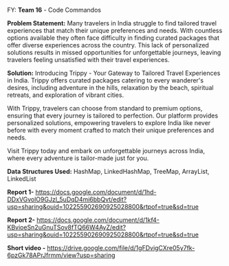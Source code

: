 FY: __Team 16__ - Code Commandos 

__Problem Statement:__
Many travelers in India struggle to find tailored travel experiences that match their unique preferences and needs. With countless options available they often face difficulty in finding curated packages that offer diverse experiences across the country. This lack of personalized solutions results in missed opportunities for unforgettable journeys, leaving travelers feeling unsatisfied with their travel experiences.

__Solution:__
Introducing Trippy - Your Gateway to Tailored Travel Experiences in India. Trippy offers curated packages catering to every wanderer's desires, including adventure in the hills, relaxation by the beach, spiritual retreats, and exploration of vibrant cities.

With Trippy, travelers can choose from standard to premium options, ensuring that every journey is tailored to perfection. Our platform provides personalized solutions, empowering travelers to explore India like never before with every moment crafted to match their unique preferences and needs.

Visit Trippy today and embark on unforgettable journeys across India, where every adventure is tailor-made just for you.


__Data Structures Used:__ HashMap, LinkedHashMap, TreeMap, ArrayList, LinkedList

__Report 1-__ https://docs.google.com/document/d/1hd-DDxVGvolO9GJzl_5uDqD4mi6bbQvt/edit?usp=sharing&ouid=102255902690925028800&rtpof=true&sd=true

__Report 2-__ https://docs.google.com/document/d/1kf4-KBvioeSn2uGnuTSov8fTQ66W4AyZ/edit?usp=sharing&ouid=102255902690925028800&rtpof=true&sd=true

__Short video -__ https://drive.google.com/file/d/1gFDvigCXre05y7fk-6pzGk78APrJfrmm/view?usp=sharing











